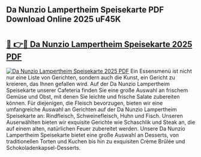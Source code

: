 ## Da Nunzio Lampertheim Speisekarte PDF Download Online 2025 uF45K

# <h2><a href="http://gc8psc.nevu.top/?p=Da+Nunzio+Lampertheim+Speisekarte">🔗 👉🔴 Da Nunzio Lampertheim Speisekarte 2025 PDF</a></h2>

[![Da Nunzio Lampertheim Speisekarte 2025 PDF](https://i.imgur.com/dBaPXMq.png)](http://gc8psc.nevu.top/?p=Da+Nunzio+Lampertheim+Speisekarte)
Ein Essensmenü ist nicht nur eine Liste von Gerichten, sondern auch die Kunst, ein Gericht zu kreieren, das Ihnen gefallen wird. Auf der Da Nunzio Lampertheim Speisekarte unserer Cafeteria finden Sie eine große Auswahl an frischem Gemüse und Obst, mit denen Sie leichte und frische Salate zubereiten können. Für diejenigen, die Fleisch bevorzugen, bieten wir eine umfangreiche Auswahl an Gerichten auf der Da Nunzio Lampertheim Speisekarte an: Rindfleisch, Schweinefleisch, Huhn und Fisch. Unseren Auserwählten bieten wir exquisite Gerichte wie Schaschlik und Steak an, die auf einem alten, natürlichen Feuer zubereitet werden. Unsere Da Nunzio Lampertheim Speisekarte bietet eine große Auswahl an Desserts, von traditionellen Torten und Kuchen bis hin zu exquisiten Crème Brûlée und Schokoladenkapsel-Desserts.
